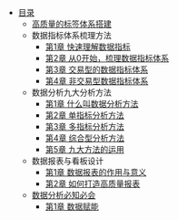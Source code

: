 * [目录](README.md)
    * [高质量的标签体系搭建](high-quality-label-system/content.md)
    * 数据指标体系梳理方法
        * [第1章 快速理解数据指标](data-indicator-system-created-methods/ch01.md)
        * [第2章 从0开始，梳理数据指标体系](data-indicator-system-created-methods/ch02.md)
        * [第3章 交易型的数据指标体系](data-indicator-system-created-methods/ch03.md)
        * [第4章 非交易型数据指标体系](data-indicator-system-created-methods/ch04.md)
    * 数据分析九大分析方法
        * [第1章 什么叫数据分析方法](nine-methods-of-data-analysis/ch01.md)
        * [第2章 单指标分析方法](nine-methods-of-data-analysis/ch02.md)
        * [第3章 多指标分析方法](nine-methods-of-data-analysis/ch03.md)
        * [第4章 综合型分析方法](nine-methods-of-data-analysis/ch04.md)
        * [第5章 九大方法的运用](nine-methods-of-data-analysis/ch05.md)
    * 数据报表与看板设计
        * [第1章 数据报表的作用与意义](data-reports-design/ch01.md)
        * [第2章 如何打造高质量报表](data-reports-design/ch02.md)
    * [数据分析必知必会](essential-skills-in-data-analysis/content.md)
        * [第1章 数据赋能](essential-skills-in-data-analysis/ch01.md)
    
